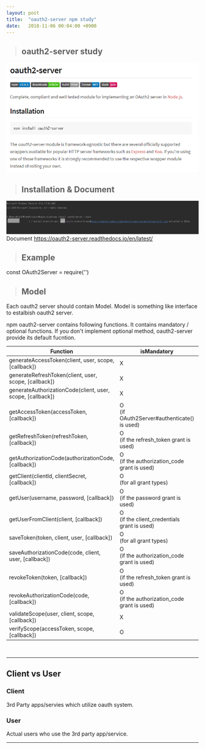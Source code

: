 ```yaml
---
layout: post
title:  "oauth2-server npm study"
date:   2018-11-06 00:04:00 +0900
---
```


> ## oauth2-server study
![oauth2-server-npm](/assets/oauth2-server-npm.PNG)

> ## Installation & Document
![oauth2-install](/assets/oauth2-install.PNG)
Document
https://oauth2-server.readthedocs.io/en/latest/

> ## Example
const OAuth2Server = require('')



> ## Model
Each oauth2 server should contain Model.
Model is something like interface to estalbish oauth2 server.

npm oauth2-server contains following functions.
It contains mandatory / optional functions.
If you don't implement optional method, oauth2-server provide its default fucntion.

|Function|isMandatory|Description|
|---|---|---|
|generateAccessToken(client, user, scope, [callback])|X|Generate a new token|
|generateRefreshToken(client, user, scope, [callback])|X|Refresh a new token|
|generateAuthorizationCode(client, user, scope, [callback])|X|Generate a new AuthorizationCode|
|getAccessToken(accessToken, [callback])|O<br>(if OAuth2Server#authenticate() is used)|Retrieve saved token|
|getRefreshToken(refreshToken, [callback])|O<br>(if the refresh_token grant is used)|Retrieve saved refresh token|
|getAuthorizationCode(authorizationCode, [callback])|O<br>(if the authorization_code grant is used)|Retrieve saved authorizationCode|
|getClient(clientId, clientSecret, [callback])|O<br>(for all grant types)|Retrieve a client|
|getUser(username, password, [callback])|O<br>(if the password grant is used)|Retrieve a user|
|getUserFromClient(client, [callback])|O<br>(if the client_credentials grant is used)|Retrieve user that associated with client|
|saveToken(token, client, user, [callback])|O<br>(for all grant types)|Save access token|
|saveAuthorizationCode(code, client, user, [callback])|O<br>(if the authorization_code grant is used)|Save authorizationCode|
|revokeToken(token, [callback])|O<br>(if the refresh_token grant is used)|Revoke refresh token|
|revokeAuthorizationCode(code, [callback])|O<br>(if the authorization_code grant is used)|Revoke authorizationCode|
|validateScope(user, client, scope, [callback])|X|Check scope for a given client/user|
|verifyScope(accessToken, scope, [callback])|O|Check scope for a given token|

<br>

---
## Client vs User

### Client
3rd Party apps/servies which utilize oauth system.

### User
Actual users who use the 3rd party app/service.

---
